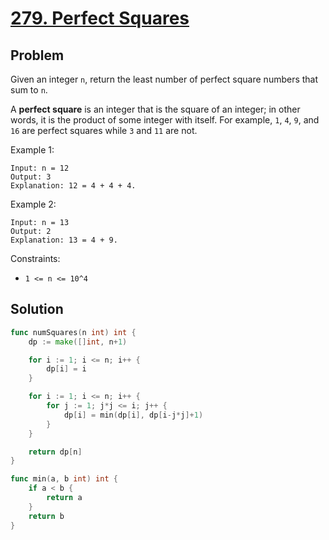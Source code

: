 # [279. Perfect Squares](https://leetcode.com/problems/perfect-squares/)

## Problem

Given an integer `n`, return the least number of perfect square numbers that sum to `n`.

A **perfect square** is an integer that is the square of an integer; in other words, it is the product of some integer with itself. For example, `1`, `4`, `9`, and `16` are perfect squares while `3` and `11` are not.


Example 1:

```
Input: n = 12
Output: 3
Explanation: 12 = 4 + 4 + 4.
```

Example 2:

```
Input: n = 13
Output: 2
Explanation: 13 = 4 + 9.
``` 

Constraints:

- `1 <= n <= 10^4`

## Solution

```go
func numSquares(n int) int {
	dp := make([]int, n+1)

	for i := 1; i <= n; i++ {
		dp[i] = i
	}

	for i := 1; i <= n; i++ {
		for j := 1; j*j <= i; j++ {
			dp[i] = min(dp[i], dp[i-j*j]+1)
		}
	}

	return dp[n]
}

func min(a, b int) int {
	if a < b {
		return a
	}
	return b
}
```